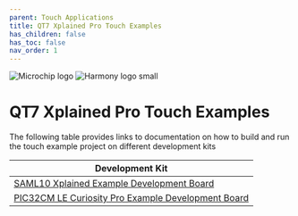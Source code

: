 ```yaml
---
parent: Touch Applications
title: QT7 Xplained Pro Touch Examples
has_children: false
has_toc: false
nav_order: 1
---
```


![Microchip logo](https://raw.githubusercontent.com/wiki/Microchip-MPLAB-Harmony/Microchip-MPLAB-Harmony.github.io/images/microchip_logo.png)
![Harmony logo small](https://raw.githubusercontent.com/wiki/Microchip-MPLAB-Harmony/Microchip-MPLAB-Harmony.github.io/images/microchip_mplab_harmony_logo_small.png)

# QT7 Xplained Pro Touch Examples
The following table provides links to documentation on how to build and run the touch example project on different development kits

| Development Kit |
| --- |
|[SAML10 Xplained Example Development Board](sam_l10_xpro/readme_sam_l10_xpro.md) |
|[ PIC32CM LE Curiosity Pro Example Development Board](pic32cm_le00_cpro/readme_pic32cm_LE00_cpro.md) |
